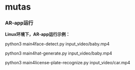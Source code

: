 # mutas

### AR-app运行

**Linux环境下，AR-app运行示例：**

python3 main4face-detect.py input_video/baby.mp4

python3 main4hat-generate.py input_video/baby.mp4

python3 main4license-plate-recognize.py input_video/car.mp4
